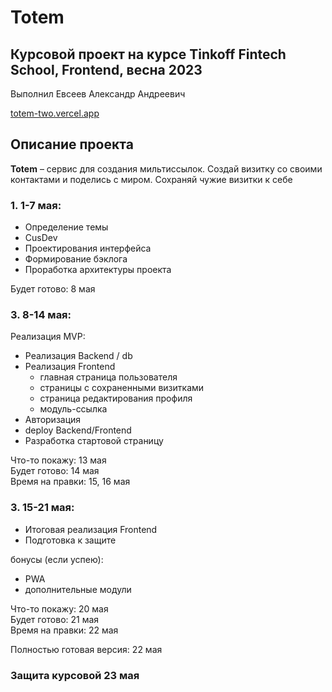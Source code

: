 # Totem

## Курсовой проект на курсе Tinkoff Fintech School, Frontend, весна 2023

Выполнил Евсеев Александр Андреевич

[totem-two.vercel.app](https://totem-two.vercel.app/)

## Описание проекта

<!-- Описание должно содержать:

1. Какую задачу решает приложение
2. Кто является целевой аудиторией приложения
3. Описание основных (решающих задачу) и дополнительных функций и возможностей приложения -->

**Totem** – сервис для создания мильтиссылок. Создай визитку со своими контактами и поделись с миром. Сохраняй чужие визитки к себе

### 1. 1-7 мая:

- Определение темы
- CusDev
- Проектирования интерфейса
- Формирование бэклога
- Проработка архитектуры проекта

Будет готово: 8 мая

### 3. 8-14 мая:

Реализация MVP:

- Реализация Backend / db
- Реализация Frontend
  - главная страница пользователя
  - страницы с сохраненными визитками
  - страница редактирования профиля
  - модуль-ссылка
- Авторизация
- deploy Backend/Frontend
- Разработка стартовой страницу

Что-то покажу: 13 мая  
Будет готово: 14 мая  
Время на правки: 15, 16 мая

### 3. 15-21 мая:

- Итоговая реализация Frontend
- Подготовка к защите

бонусы (если успею):

- PWA
- дополнительные модули

Что-то покажу: 20 мая  
Будет готово: 21 мая  
Время на правки: 22 мая

Полностью готовая версия: 22 мая

### Защита курсовой 23 мая
